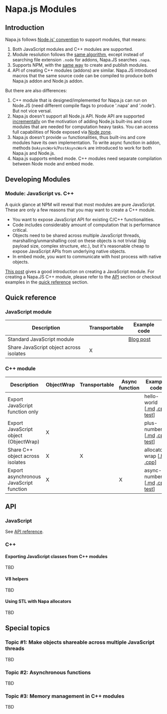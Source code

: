# Napa.js Modules

## Introduction
Napa.js follows [Node.js' convention](https://nodejs.org/api/modules.html) to support modules, that means:

1) Both JavaScript modules and C++ modules are supported.
2) Module resolution follows the [same algorithm](https://nodejs.org/api/modules.html#modules_all_together), except instead of searching file extension `.node` for addons, Napa.JS searches `.napa`.
3) Supports NPM, with the [same way](https://docs.npmjs.com/getting-started/creating-node-modules) to create and publish modules.
4) API of creating C++ modules (addons) are similar. Napa.JS introduced macros that the same source code can be compiled to produce both Napa.js addon and Node.js addon.

But there are also differences:
1) C++ module that is designed/implemented for Napa.js can run on Node.JS (need different compile flags to produce '.napa' and '.node'). But not vice versal. 
2) Napa.js doesn't support all Node.js API. Node API are supported [incrementally](./node-api.md) on the motivation of adding Node.js built-ins and core modules that are needed for computation heavy tasks. You can access full capabilities of Node exposed via [Node zone](./zone.md#node-zone).
3) Napa.js doesn't provide `uv` functionalities, thus built-ins and core modules have its own implementation. To write async function in addon, methods `DoAsyncWork`/`PostAsyncWork` are introduced to work for both Napa.js and Node.js.
4) Napa.js supports embed mode. C++ modules need separate compilation between Node mode and embed mode.


## Developing Modules
### Module: JavaScript vs. C++
A quick glance at NPM will reveal that most modules are pure JavaScript. These are only a few reasons that you may want to create a C++ module.
- You want to expose JavaScript API for existing C/C++ functionalities.
- Code includes considerably amount of computation that is performance critical.
- Objects need to be shared across multiple JavaScript threads, marshalling/unmarshalling cost on these objects is not trivial (big payload size, complex structure, etc.), but it's reasonable cheap to expose JavaScript APIs from underlying native objects.
- In embed mode, you want to communicate with host process with native objects.

[This post](https://docs.npmjs.com/getting-started/creating-node-modules) gives a good introduction on creating a JavaScript module. For creating a Napa.JS C++ module, please refer to the [API](#api) section or checkout examples in the [quick reference](#quick-reference) section.

## Quick reference

### JavaScript module

| Description                                                  | Transportable | Example code |
| ------------------------------------------------------------ | ------------- | ------------ |
| Standard JavaScript module                                   |               | [Blog post](https://www.hacksparrow.com/how-to-write-node-js-modules.html)           |
| Share JavaScript object across isolates                      |      X        |              |

### C++ module

| Description                                                  | ObjectWrap | Transportable | Async function | Example code |
| ------------------------------------------------------------ | ---------- | ------------- | -------------- | ------------ |
| Export JavaScript function only                              |            |               |                |  hello-world [[.md](../../examples/modules/hello-world/README.md) [.cpp](../../examples/modules/hello-world/node/addon.cpp) [test](../../examples/modules/hello-world/test/test.ts)]                           |
| Export JavaScript object (ObjectWrap)                        |      X     |               |                |  plus-number [[.md](../../examples/modules/plus-number/README.md) [.cpp](../../examples/modules/plus-number/node/addon.cpp) [test](../../examples/modules/plus-number/test/module-test/test.ts)]            |
| Share C++ object across isolates                             |      X     |      X        |                |  allocator-wrap [[.h](../../src/module/core-modules/napa/allocator-wrap.h) [.cpp](../../src/module/core-modules/napa/allocator-wrap.cpp)]            |
| Export asynchronous JavaScript function                      |      X     |               |      X         |  async-number [[.md](../../examples/modules/async-number/README.md) [.cpp](../../examples/modules/async-number/node/addon.cpp) [test](../../examples/modules/async-number/test/test.ts)]            |

## API
### JavaScript
See [API reference](./index.md).

### C++
#### Exporting JavaScript classes from C++ modules
TBD
#### V8 helpers
TBD
#### Using STL with Napa allocators
TBD

## Special topics
### Topic #1: Make objects shareable across multiple JavaScript threads
TBD

### Topic #2: Asynchronous functions
TBD

### Topic #3: Memory management in C++ modules
TBD
